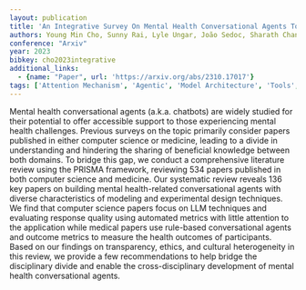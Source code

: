 ```yaml
---
layout: publication
title: 'An Integrative Survey On Mental Health Conversational Agents To Bridge Computer Science And Medical Perspectives'
authors: Young Min Cho, Sunny Rai, Lyle Ungar, João Sedoc, Sharath Chandra Guntuku
conference: "Arxiv"
year: 2023
bibkey: cho2023integrative
additional_links:
  - {name: "Paper", url: 'https://arxiv.org/abs/2310.17017'}
tags: ['Attention Mechanism', 'Agentic', 'Model Architecture', 'Tools', 'Survey Paper', 'Reinforcement Learning', 'Ethics and Bias', 'Interpretability', 'Responsible AI']
---
```

Mental health conversational agents (a.k.a. chatbots) are widely studied for
their potential to offer accessible support to those experiencing mental health
challenges. Previous surveys on the topic primarily consider papers published
in either computer science or medicine, leading to a divide in understanding
and hindering the sharing of beneficial knowledge between both domains. To
bridge this gap, we conduct a comprehensive literature review using the PRISMA
framework, reviewing 534 papers published in both computer science and
medicine. Our systematic review reveals 136 key papers on building mental
health-related conversational agents with diverse characteristics of modeling
and experimental design techniques. We find that computer science papers focus
on LLM techniques and evaluating response quality using automated metrics with
little attention to the application while medical papers use rule-based
conversational agents and outcome metrics to measure the health outcomes of
participants. Based on our findings on transparency, ethics, and cultural
heterogeneity in this review, we provide a few recommendations to help bridge
the disciplinary divide and enable the cross-disciplinary development of mental
health conversational agents.
